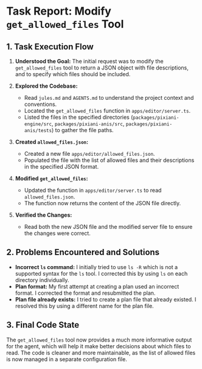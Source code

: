 # Task Report: Modify `get_allowed_files` Tool

## 1. Task Execution Flow

1.  **Understood the Goal:** The initial request was to modify the `get_allowed_files` tool to return a JSON object with file descriptions, and to specify which files should be included.

2.  **Explored the Codebase:**
    - Read `jules.md` and `AGENTS.md` to understand the project context and conventions.
    - Located the `get_allowed_files` function in `apps/editor/server.ts`.
    - Listed the files in the specified directories (`packages/pixiani-engine/src`, `packages/pixiani-anis/src`, `packages/pixiani-anis/tests`) to gather the file paths.

3.  **Created `allowed_files.json`:**
    - Created a new file `apps/editor/allowed_files.json`.
    - Populated the file with the list of allowed files and their descriptions in the specified JSON format.

4.  **Modified `get_allowed_files`:**
    - Updated the function in `apps/editor/server.ts` to read `allowed_files.json`.
    - The function now returns the content of the JSON file directly.

5.  **Verified the Changes:**
    - Read both the new JSON file and the modified server file to ensure the changes were correct.

## 2. Problems Encountered and Solutions

- **Incorrect `ls` command:** I initially tried to use `ls -R` which is not a supported syntax for the `ls` tool. I corrected this by using `ls` on each directory individually.
- **Plan format:** My first attempt at creating a plan used an incorrect format. I corrected the format and resubmitted the plan.
- **Plan file already exists:** I tried to create a plan file that already existed. I resolved this by using a different name for the plan file.

## 3. Final Code State

The `get_allowed_files` tool now provides a much more informative output for the agent, which will help it make better decisions about which files to read. The code is cleaner and more maintainable, as the list of allowed files is now managed in a separate configuration file.
